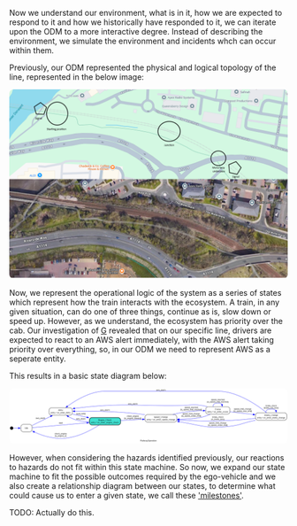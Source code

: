 Now we understand our environment, what is in it, how we are expected to respond to it and how we historically have responded to it, we can iterate upon the ODM to a more interactive degree. Instead of describing the environment, we simulate the environment and incidents whch can occur within them.

Previously, our ODM represented the physical and logical topology of the line, represented in the below image:

<img src="/Images/jctnoverview.png"
     alt="Figure 1"
     style="width:800px;max-width:100%;height:auto;border-radius:8px;" />

Now, we represent the operational logic of the system as a series of states which represent how the train interacts with the ecosystem. A train, in any given situation, can do one of three things, continue as is, slow down or speed up. However, as we understand, the ecosystem has priority over the cab. Our investigation of [G](ref:g) revealed that on our specific line, drivers are expected to react to an AWS alert immediately, with the AWS alert taking priority over everything, so, in our ODM we need to represent AWS as a seperate entity.

This results in a basic state diagram below:

<img src="/Images/TrainSMSimple.png"
     alt="Figure 2"
     style="width:800px;max-width:100%;height:auto;border-radius:8px;" />

However, when considering the hazards identified previously, our reactions to hazards do not fit within this state machine. So now, we expand our state machine to fit the possible outcomes required by the ego-vehicle and we also create a relationship diagram between our states, to determine what could cause us to enter a given state, we call these ['milestones'](/#/steps/4-metrics/examples/4-e).

TODO: Actually do this.